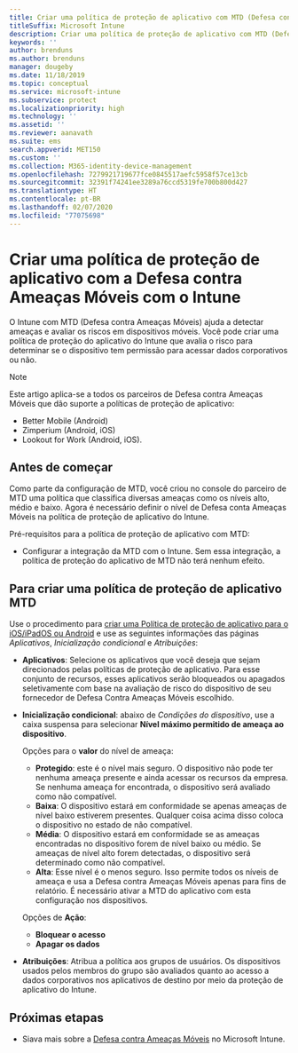 ```yaml
---
title: Criar uma política de proteção de aplicativo com MTD (Defesa contra Ameaças Móveis) com o Intune
titleSuffix: Microsoft Intune
description: Criar uma política de proteção de aplicativo com MTD (Defesa contra Ameaças Móveis) com o Microsoft Intune.
keywords: ''
author: brenduns
ms.author: brenduns
manager: dougeby
ms.date: 11/18/2019
ms.topic: conceptual
ms.service: microsoft-intune
ms.subservice: protect
ms.localizationpriority: high
ms.technology: ''
ms.assetid: ''
ms.reviewer: aanavath
ms.suite: ems
search.appverid: MET150
ms.custom: ''
ms.collection: M365-identity-device-management
ms.openlocfilehash: 7279921719677fce0845517aefc5958f57ce13cb
ms.sourcegitcommit: 32391f74241ee3289a76ccd5319fe700b800d427
ms.translationtype: HT
ms.contentlocale: pt-BR
ms.lasthandoff: 02/07/2020
ms.locfileid: "77075698"
---
```

# <a name="create-mobile-threat-defense-app-protection-policy-with-intune"></a>Criar uma política de proteção de aplicativo com a Defesa contra Ameaças Móveis com o Intune

O Intune com MTD (Defesa contra Ameaças Móveis) ajuda a detectar ameaças e avaliar os riscos em dispositivos móveis. Você pode criar uma política de proteção do aplicativo do Intune que avalia o risco para determinar se o dispositivo tem permissão para acessar dados corporativos ou não.


> [!NOTE]
> Este artigo aplica-se a todos os parceiros de Defesa contra Ameaças Móveis que dão suporte a políticas de proteção de aplicativo:
>
> - Better Mobile (Android)
> - Zimperium (Android, iOS)
> - Lookout for Work (Android, iOS).

## <a name="before-you-begin"></a>Antes de começar

Como parte da configuração de MTD, você criou no console do parceiro de MTD uma política que classifica diversas ameaças como os níveis alto, médio e baixo. Agora é necessário definir o nível de Defesa conta Ameaças Móveis na política de proteção de aplicativo do Intune.

Pré-requisitos para a política de proteção de aplicativo com MTD:

- Configurar a integração da MTD com o Intune. Sem essa integração, a política de proteção do aplicativo de MTD não terá nenhum efeito.

## <a name="to-create-an-mtd-app-protection-policy"></a>Para criar uma política de proteção de aplicativo MTD

Use o procedimento para [criar uma Política de proteção de aplicativo para o iOS/iPadOS ou Android](../apps/app-protection-policies.md#app-protection-policies-for-iosipados-and-android-apps) e use as seguintes informações das páginas *Aplicativos*, *Inicialização condicional* e *Atribuições*:

- **Aplicativos**: Selecione os aplicativos que você deseja que sejam direcionados pelas políticas de proteção de aplicativo. Para esse conjunto de recursos, esses aplicativos serão bloqueados ou apagados seletivamente com base na avaliação de risco do dispositivo de seu fornecedor de Defesa Contra Ameaças Móveis escolhido. 
- **Inicialização condicional**:  abaixo de *Condições do dispositivo*, use a caixa suspensa para selecionar **Nível máximo permitido de ameaça ao dispositivo**.

  Opções para o **valor** do nível de ameaça:

  - **Protegido**: este é o nível mais seguro. O dispositivo não pode ter nenhuma ameaça presente e ainda acessar os recursos da empresa. Se nenhuma ameaça for encontrada, o dispositivo será avaliado como não compatível.
  - **Baixa**: O dispositivo estará em conformidade se apenas ameaças de nível baixo estiverem presentes. Qualquer coisa acima disso coloca o dispositivo no estado de não compatível.
  - **Média**: O dispositivo estará em conformidade se as ameaças encontradas no dispositivo forem de nível baixo ou médio. Se ameaças de nível alto forem detectadas, o dispositivo será determinado como não compatível.
  - **Alta**: Esse nível é o menos seguro. Isso permite todos os níveis de ameaça e usa a Defesa contra Ameaças Móveis apenas para fins de relatório. É necessário ativar a MTD do aplicativo com esta configuração nos dispositivos.

  Opções de **Ação**:

  - **Bloquear o acesso**
  - **Apagar os dados**

- **Atribuições**: Atribua a política aos grupos de usuários.  Os dispositivos usados pelos membros do grupo são avaliados quanto ao acesso a dados corporativos nos aplicativos de destino por meio da proteção de aplicativo do Intune.


## <a name="next-steps"></a>Próximas etapas  

- Siava mais sobre a [Defesa contra Ameaças Móveis](~/protect/mobile-threat-defense.md) no Microsoft Intune.
